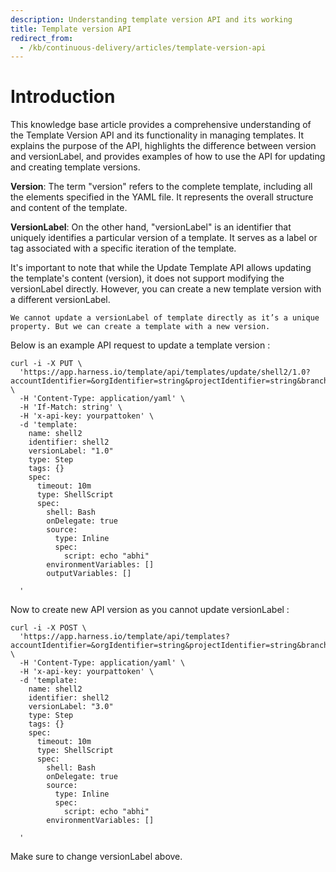 ```yaml
---
description: Understanding template version API and its working
title: Template version API
redirect_from: 
  - /kb/continuous-delivery/articles/template-version-api
---
```


# Introduction

This knowledge base article provides a comprehensive understanding of the Template Version API and its functionality in managing templates. It explains the purpose of the API, highlights the difference between version and versionLabel, and provides examples of how to use the API for updating and creating template versions.

**Version**: The term "version" refers to the complete template, including all the elements specified in the YAML file. It represents the overall structure and content of the template.

**VersionLabel**: On the other hand, "versionLabel" is an identifier that uniquely identifies a particular version of a template. It serves as a label or tag associated with a specific iteration of the template.

It's important to note that while the Update Template API allows updating the template's content (version), it does not support modifying the versionLabel directly. However, you can create a new template version with a different versionLabel.


`We cannot update a versionLabel of template directly as it’s a unique property. But we can create a template with a new version.`

Below is an example API request to update a template version : 

```
curl -i -X PUT \
  'https://app.harness.io/template/api/templates/update/shell2/1.0?accountIdentifier=&orgIdentifier=string&projectIdentifier=string&branch=string&repoIdentifier=string&rootFolder=string&filePath=string&commitMsg=string&lastObjectId=string&resolvedConflictCommitId=string&baseBranch=string&connectorRef=string&setDefaultTemplate=false&comments=string' \
  -H 'Content-Type: application/yaml' \
  -H 'If-Match: string' \
  -H 'x-api-key: yourpattoken' \
  -d 'template:
    name: shell2
    identifier: shell2
    versionLabel: "1.0"
    type: Step
    tags: {}
    spec:
      timeout: 10m
      type: ShellScript
      spec:
        shell: Bash
        onDelegate: true
        source:
          type: Inline
          spec:
            script: echo "abhi"
        environmentVariables: []
        outputVariables: []
        
  '

```

Now to create new API version as you cannot update versionLabel :

```
curl -i -X POST \
  'https://app.harness.io/template/api/templates?accountIdentifier=&orgIdentifier=string&projectIdentifier=string&branch=string&repoIdentifier=string&rootFolder=string&filePath=string&commitMsg=string&isNewBranch=false&baseBranch=string&connectorRef=string&storeType=INLINE&repoName=string&setDefaultTemplate=false&comments=string&isNewTemplate=false' \
  -H 'Content-Type: application/yaml' \
  -H 'x-api-key: yourpattoken' \
  -d 'template:
    name: shell2
    identifier: shell2
    versionLabel: "3.0"
    type: Step
    tags: {}
    spec:
      timeout: 10m
      type: ShellScript
      spec:
        shell: Bash
        onDelegate: true
        source:
          type: Inline
          spec:
            script: echo "abhi"
        environmentVariables: []
        
  '

```
Make sure to change versionLabel above.
